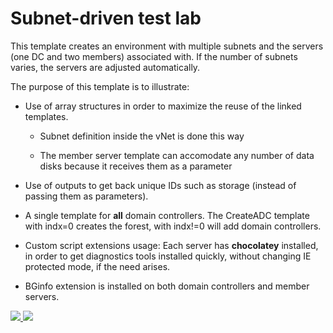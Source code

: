 ﻿# Subnet-driven test lab 

This template creates an environment with multiple subnets and the servers (one DC and two members) associated with. If the number of subnets varies, the servers are adjusted automatically.
 

The purpose of this template is to illustrate:

* Use of array structures in order to maximize the reuse of the linked templates. 

  * Subnet definition inside the vNet is done this way

  * The member server template can accomodate any number of data disks because it receives them as a parameter 

* Use of outputs to get back unique IDs such as storage (instead of passing them as parameters).

* A single template for **all** domain controllers. The CreateADC template with indx=0 creates the forest, with indx!=0 will add domain controllers.

* Custom script extensions usage: Each server has **chocolatey** installed, in order to get diagnostics tools installed quickly, without changing IE protected mode, if the need arises.

* BGinfo extension is installed on both domain controllers and member servers.

<a href="https://portal.azure.com/#create/Microsoft.Template/uri/https%3A%2F%2Fraw.githubusercontent.com%2FAzure%2Fazure-quickstart-templates%2Fmaster%2F301-subnet-driven-deployment%2Fazuredeploy.json" target="_blank">
    <img src="http://azuredeploy.net/deploybutton.png"/>
</a>
<a href="http://armviz.io/#/?load=https%3A%2F%2Fgithub.com%2FAzure%2Fazure-quickstart-templates%2Fmaster%2F301-subnet-driven-deployment%2Fazuredeploy.json" target="_blank">
    <img src="http://armviz.io/visualizebutton.png"/>
</a>
